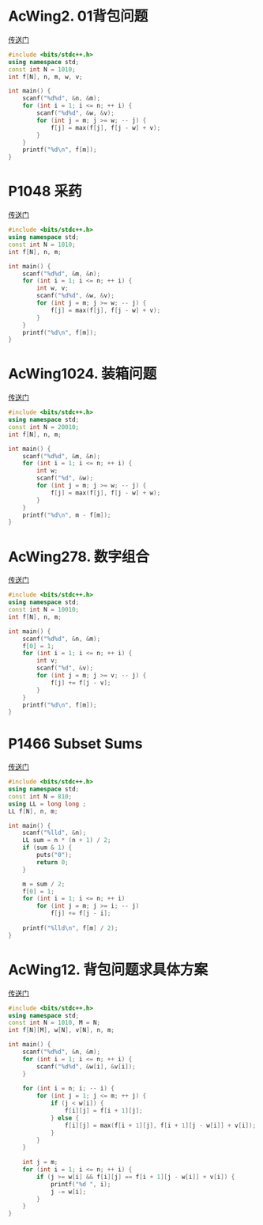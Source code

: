 # AcWing2. 01背包问题
[传送门](https://www.acwing.com/problem/content/2/)

```C++
#include <bits/stdc++.h>
using namespace std;
const int N = 1010;
int f[N], n, m, w, v;

int main() {
    scanf("%d%d", &n, &m);
    for (int i = 1; i <= n; ++ i) {
        scanf("%d%d", &w, &v);
        for (int j = m; j >= w; -- j) {
            f[j] = max(f[j], f[j - w] + v);
        }
    }
    printf("%d\n", f[m]);
}
```

# P1048 采药
[传送门](https://www.luogu.com.cn/problem/P1048)
```C++
#include <bits/stdc++.h>
using namespace std;
const int N = 1010;
int f[N], n, m;

int main() {
    scanf("%d%d", &m, &n);
    for (int i = 1; i <= n; ++ i) {
        int w, v;
        scanf("%d%d", &w, &v);
        for (int j = m; j >= w; -- j) {
            f[j] = max(f[j], f[j - w] + v);
        }
    }
    printf("%d\n", f[m]);
}
```

# AcWing1024. 装箱问题
[传送门](https://www.acwing.com/problem/content/1026/)
```C++
#include <bits/stdc++.h>
using namespace std;
const int N = 20010;
int f[N], n, m;

int main() {
    scanf("%d%d", &m, &n);
    for (int i = 1; i <= n; ++ i) {
        int w;
        scanf("%d", &w);
        for (int j = m; j >= w; -- j) {
            f[j] = max(f[j], f[j - w] + w);
        }
    }
    printf("%d\n", m - f[m]);
}
```

# AcWing278. 数字组合
[传送门](https://www.acwing.com/problem/content/280/)
```C++
#include <bits/stdc++.h>
using namespace std;
const int N = 10010;
int f[N], n, m;

int main() {
    scanf("%d%d", &n, &m);
    f[0] = 1;
    for (int i = 1; i <= n; ++ i) {
        int v;
        scanf("%d", &v);
        for (int j = m; j >= v; -- j) {
            f[j] += f[j - v];
        }
    }
    printf("%d\n", f[m]);
}
```

# P1466 Subset Sums
[传送门](https://www.luogu.com.cn/problem/P1466)
```C++
#include <bits/stdc++.h>
using namespace std;
const int N = 810;
using LL = long long ;
LL f[N], n, m;

int main() {
    scanf("%lld", &n);
    LL sum = n * (n + 1) / 2;
    if (sum & 1) {
        puts("0");
        return 0;
    }

    m = sum / 2;
    f[0] = 1;
    for (int i = 1; i <= n; ++ i)
        for (int j = m; j >= i; -- j)
            f[j] += f[j - i];
    
    printf("%lld\n", f[m] / 2);
}
```

# AcWing12. 背包问题求具体方案
[传送门](https://www.acwing.com/problem/content/12/)
```C++
#include <bits/stdc++.h>
using namespace std;
const int N = 1010, M = N;
int f[N][M], w[N], v[N], n, m;

int main() {
    scanf("%d%d", &n, &m);
    for (int i = 1; i <= n; ++ i) {
        scanf("%d%d", &w[i], &v[i]);
    }
    
    for (int i = n; i; -- i) {
        for (int j = 1; j <= m; ++ j) {
            if (j < w[i]) {
                f[i][j] = f[i + 1][j];
            } else {
                f[i][j] = max(f[i + 1][j], f[i + 1][j - w[i]] + v[i]);
            }
        }
    }
    
    int j = m;
    for (int i = 1; i <= n; ++ i) {
        if (j >= w[i] && f[i][j] == f[i + 1][j - w[i]] + v[i]) {
            printf("%d ", i);
            j -= w[i];
        }
    }
}
```
